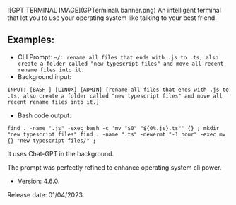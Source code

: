 ![GPT TERMINAL IMAGE](GPTerminal\ banner.png)
An intelligent terminal that let you to use your operating system like talking to your best friend.

## Examples:

- CLI Prompt:
`
~/: rename all files that ends with .js to .ts, also create a folder called "new typescript files" and move all recent rename files into it.
`
- Background input:


`INPUT:
[BASH ]
[LINUX]
[ADMIN]
[rename all files that ends with .js to .ts, also create a folder called "new typescript files" and move all recent rename files into it.]
`


- Bash code output:

`
find . -name ".js" -exec bash -c 'mv "$0" "${0%.js}.ts"' {} ;
mkdir "new typescript files"
find . -name ".ts" -newermt "-1 hour" -exec mv {} "new typescript files/" ;
`

It uses Chat-GPT in the background.

The prompt was perfectly refined to enhance operating system cli power.

- Version: 4.6.0.

Release date: 01/04/2023.
